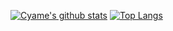 [![Cyame's github stats](https://github-readme-stats.vercel.app/api?username=Cyame&show_icons=true&counting_private=true&theme=buefy&include_all_commits=true)](https://cyame.github.io/)
[![Top Langs](https://github-readme-stats.vercel.app/api/top-langs/?username=Cyame)](https://github.com/anuraghazra/github-readme-stats)
